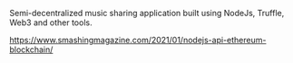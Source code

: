 Semi-decentralized music sharing application built using NodeJs, Truffle, Web3 and other tools.

https://www.smashingmagazine.com/2021/01/nodejs-api-ethereum-blockchain/
